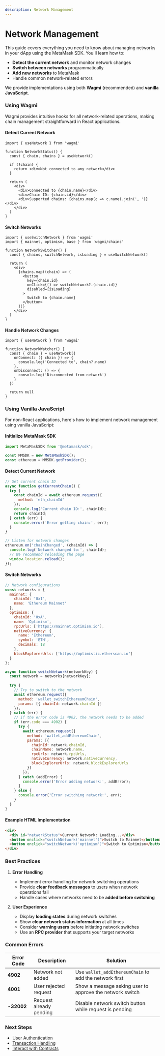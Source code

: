 ```yaml
---
description: Network Management
---
```


# Network Management

This guide covers everything you need to know about managing networks in your dApp using the MetaMask SDK. You'll learn how to:
- **Detect the current network** and monitor network changes
- **Switch between networks** programmatically
- **Add new networks** to MetaMask
- Handle common network-related errors

We provide implementations using both **Wagmi** (recommended) and **vanilla JavaScript**.

### Using Wagmi

Wagmi provides intuitive hooks for all network-related operations, making chain management straightforward in React applications.

#### Detect Current Network

```tsx
import { useNetwork } from 'wagmi'

function NetworkStatus() {
  const { chain, chains } = useNetwork()
  
  if (!chain) {
    return <div>Not connected to any network</div>
  }

  return (
    <div>
      <div>Connected to {chain.name}</div>
      <div>Chain ID: {chain.id}</div>
      <div>Supported chains: {chains.map(c => c.name).join(', ')}</div>
    </div>
  )
}
```

#### Switch Networks

```tsx
import { useSwitchNetwork } from 'wagmi'
import { mainnet, optimism, base } from 'wagmi/chains'

function NetworkSwitcher() {
  const { chains, switchNetwork, isLoading } = useSwitchNetwork()
  
  return (
    <div>
      {chains.map((chain) => (
        <button
          key={chain.id}
          onClick={() => switchNetwork?.(chain.id)}
          disabled={isLoading}
        >
          Switch to {chain.name}
        </button>
      ))}
    </div>
  )
}
```

#### Handle Network Changes

```tsx
import { useNetwork } from 'wagmi'

function NetworkWatcher() {
  const { chain } = useNetwork({
    onConnect: ({ chain }) => {
      console.log('Connected to', chain?.name)
    },
    onDisconnect: () => {
      console.log('Disconnected from network')
    }
  })
  
  return null
}
```

### Using Vanilla JavaScript

For non-React applications, here's how to implement network management using vanilla JavaScript:

#### Initialize MetaMask SDK

```javascript
import MetaMaskSDK from '@metamask/sdk';

const MMSDK = new MetaMaskSDK();
const ethereum = MMSDK.getProvider();
```

#### Detect Current Network

```javascript
// Get current chain ID
async function getCurrentChain() {
  try {
    const chainId = await ethereum.request({ 
      method: 'eth_chainId' 
    });
    console.log('Current chain ID:', chainId);
    return chainId;
  } catch (err) {
    console.error('Error getting chain:', err);
  }
}

// Listen for network changes
ethereum.on('chainChanged', (chainId) => {
  console.log('Network changed to:', chainId);
  // We recommend reloading the page
  window.location.reload();
});
```

#### Switch Networks

```javascript
// Network configurations
const networks = {
  mainnet: {
    chainId: '0x1',
    name: 'Ethereum Mainnet'
  },
  optimism: {
    chainId: '0xA',
    name: 'Optimism',
    rpcUrls: ['https://mainnet.optimism.io'],
    nativeCurrency: {
      name: 'Ethereum',
      symbol: 'ETH',
      decimals: 18
    },
    blockExplorerUrls: ['https://optimistic.etherscan.io']
  }
};

async function switchNetwork(networkKey) {
  const network = networks[networkKey];
  
  try {
    // Try to switch to the network
    await ethereum.request({
      method: 'wallet_switchEthereumChain',
      params: [{ chainId: network.chainId }]
    });
  } catch (err) {
    // If the error code is 4902, the network needs to be added
    if (err.code === 4902) {
      try {
        await ethereum.request({
          method: 'wallet_addEthereumChain',
          params: [{
            chainId: network.chainId,
            chainName: network.name,
            rpcUrls: network.rpcUrls,
            nativeCurrency: network.nativeCurrency,
            blockExplorerUrls: network.blockExplorerUrls
          }]
        });
      } catch (addError) {
        console.error('Error adding network:', addError);
      }
    } else {
      console.error('Error switching network:', err);
    }
  }
}
```

#### Example HTML Implementation

```html
<div>
  <div id="networkStatus">Current Network: Loading...</div>
  <button onclick="switchNetwork('mainnet')">Switch to Mainnet</button>
  <button onclick="switchNetwork('optimism')">Switch to Optimism</button>
</div>
```



### Best Practices

1. **Error Handling**
   - Implement error handling for network switching operations
   - Provide **clear feedback messages** to users when network operations fail
   - Handle cases where networks need to be **added before switching**

2. **User Experience**
   - Display **loading states** during network switches
   - Show **clear network status information** at all times
   - Consider **warning users** before initiating network switches
   - Use an **RPC provider** that supports your target networks

### Common Errors

| Error Code | Description | Solution |
|------------|-------------|----------|
| **4902** | Network not added | Use `wallet_addEthereumChain` to add the network first |
| **4001** | User rejected request | Show a message asking user to approve the network switch |
| **-32002** | Request already pending | Disable network switch button while request is pending |

### Next Steps

- [User Authentication](/sdk/guides/user-authentication)
- [Transaction Handling](/sdk/guides/transaction-handling)
- [Interact with Contracts](/sdk/guides/interact-with-contracts)